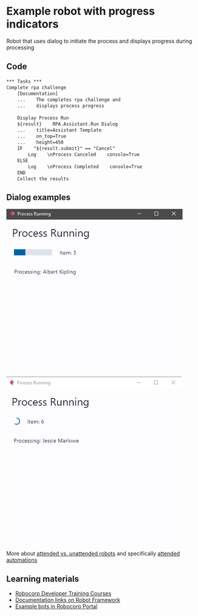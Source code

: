 # Example robot with progress indicators

Robot that uses dialog to initiate the process and displays progress during processing

## Code

```robot
*** Tasks ***
Complete rpa challenge
    [Documentation]
    ...    The completes rpa challenge and
    ...    displays process progress

    Display Process Run
    ${result}    RPA.Assistant.Run Dialog
    ...    title=Assistant Template
    ...    on_top=True
    ...    height=450
    IF    "${result.submit}" == "Cancel"
        Log    \nProcess Canceled    console=True
    ELSE
        Log    \nProcess Completed    console=True
    END
    Collect the results
```

## Dialog examples

<p float="left">
<img src="images/progress_bar.png" alt="Bar">
<img src="images/spinner.png" alt="Spinner">
</p>

More about [attended vs. unattended robots](https://robocorp.com/docs/control-room/attended-or-unattended) and specifically [attended automations](https://robocorp.com/docs/control-room/attended)

## Learning materials

- [Robocorp Developer Training Courses](https://robocorp.com/docs/courses)
- [Documentation links on Robot Framework](https://robocorp.com/docs/languages-and-frameworks/robot-framework)
- [Example bots in Robocorp Portal](https://robocorp.com/portal)
